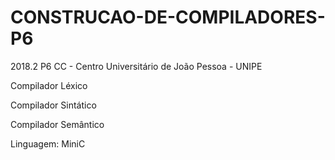 # CONSTRUCAO-DE-COMPILADORES-P6

2018.2 P6 CC - Centro Universitário de João Pessoa - UNIPE

Compilador Léxico

Compilador Sintático

Compilador Semântico

Linguagem: MiniC
